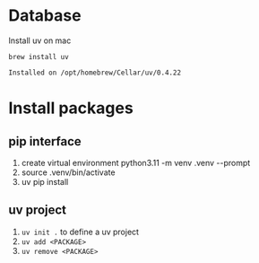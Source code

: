 # Database
Install uv on mac

`brew install uv`

`Installed on /opt/homebrew/Cellar/uv/0.4.22`

# Install packages
## pip interface
1. create virtual environment python3.11 -m venv .venv --prompt <PromptName>
2. source .venv/bin/activate
3. uv pip install <PACKAGE>

## uv project
1. `uv init .` to define a uv project
2. `uv add <PACKAGE>`
3. `uv remove <PACKAGE>`
